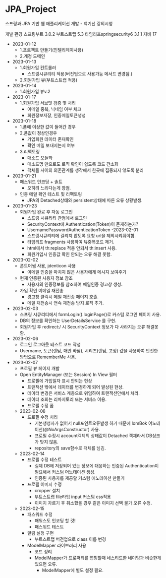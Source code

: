 # JPA_Project
스프링과 JPA 기반 웹 애플리케이션 개발 - 백기선 강의시청

개발 환경
스프링부트 3.0.2
부트스트랩 5.3
타임리프springsecurity6 3.1.1
자바 17

- 2023-01-12 
  - 1.프로젝트 만들기(인텔리제이사용)
  - 2.계정 도메인
- 2023-01-13
  - 1.회원가입 컨트롤러
    - 스프링시큐리티 적용(버전업으로 사용가능 메서드 변경됨.)
  - 2.회원가입 뷰(부트스트랩 적용)
- 2023-01-14
  - 1.회원가입 뷰v.2
- 2023-01-17
  - 1.회원가입 서브밋 검증 및 처리
    - 이메일 중복, 닉네임 여부 체크
    - 회원정보저장, 인증메일토큰생성
- 2023-01-18
  - 1.폼에 이상한 값이 들어간 경우
  - 2.폼값이 정상인경우
    - 가입회원 데이터 존재확인
    - 확인 메일 보내지는지 여부
  - 3.리팩토링
    - 매소드 모듈화
    - 매소드명 만으로도 로직 확인이 쉽도록 코드 간소화
    - 객체들 사이의 의존관계를 생각해서 한곳에 집중되지 않도록 분리
- 2023-01-21
  - 패스워드 인코딩 + 솔트
    - 오히려 느리다는게 장점.
  - 인증 메일 확인 테스트 및 리팩토링
    - JPA의 Detached상태와 persistent상태에 따른 오류 상황발생.
- 2023-01-23
  - 회원가입 완료 후 자동 로그인
    - 스프링 시큐리티 관점에서 로그인
    - SecurityContext에 Authentication(Token)이 존재하는가?
    - UsernamePasswordAuthenticationToken
-2023-02-01
    - 스프링시큐리티에 걸리지 않도록 요청 url을 제외시켜줘야함.
    - 타임리프 fragments 사용하여 뷰중복코드 제거.
    - html에서 th:replace 적용 안되서 th:insert 사용.
    - 회원가입시 인증값 확인 안되는 오류 해결 못함.
- 2023-02-02
  - 폰트어썸 사용, jdenticon 사용
    - 이메일 인증을 마치지 않은 사용자에게 메시지 보여주기
  - 현재 인증된 사용자 정보 참조
    - 사용자의 인증정보를 참조하여 메일인증 경고창 생성.
  - 가입 확인 이메일 재전송
    - 경고창 클릭시 메일 재전송 페이지 호출.
    - 메일 재전송시 연속 재전송 방지 로직 추가.
- 2023-02-03
  - 스프링 시큐리티에서 formLogin().loginPage()로 커스텀 로그인 페이지 사용.
  - DB의 정보를 확인하는 UserDetailsService 를 구현.
  - 회원가입 후 redirect:/ 시 SecurityContext 정보가 다 사라지는 오류 해결못함.
- 2023-02-06
  - 로그인 로그아웃 테스트 코드 작성
  - Username, 토큰(랜덤, 매번 바뀜), 시리즈(랜덤, 고정) 값을 사용하여 안전한 방법으로 RememberMe 사용.
- 2023-02-07
  - 프로필 뷰 페이지 개발
  - Open EntityManager (또는 Session) In View 필터
    - 프로필에 가입일자 표시 안되는 현상
    - 트랜잭션 밖에서 데이터를 변경하게 되어 발상된 현상.
    - 데이터 변경은 서비스 계층으로 위임하여 트랜잭션안에서 처리.
    - 데이터 조회는 리파지토리 또는 서비스 이용.
    - 프로필 수정 폼
  - 2023-02-08
    - 프로필 수정 처리
      - 기본생성자가 없어서 null포인트오류발생 하기 때문에 lomBok 어노테이션(@NoArgsConstructor) 사용.
      - 프로필 수정시 account객체의 상태값이 Detached 객체라서 DB싱크가 맞지 않음.
      - repository의 save함수로 객체를 넘김.
  - 2023-02-14
    - 프로필 수정 테스트
      - 실제 DB에 저장되어 있는 정보에 대응하는 인증된 Authentication이 필요해서 커스텀 어노테이션 생성.
      - 인증된 사용자를 제공할 커스텀 애노테이션 만들기
    - 프로필 이미지 수정
      - cropper 설치
      - 부트스트랩 file타입 input 커스텀 css적용
      - 이미지 자르기 후 취소했을 경우 같은 이미지 선택 불가 오류 수정.
  - 2023-02-15
    - 패스워드 수정
      - 패워스도 인코딩 할 것!
      - 패스워드 테스트
    - 알림 설정 구현
      - 부트스트랩 버전업으로 class 이름 변경
    - ModelMapper 라이브러리 사용
      - 코드 정리
      - ModelMapper가 프로퍼티를 맵핑할때 네스티드한 네이밍과 비슷한게 있으면 오류.
        - ModelMapper에 별도 설정 필요.